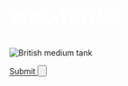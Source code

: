 <style>

  .white-text {
    color: white;
  }
  
    h2 {
  font-size: 40px;
}
  
  
  .smaller-image { 
    width：100px; 
  }
  
  .thin-red-border { 
    border-color：white; 
    border-width：2px; 
    border-style：solid; 
  } 
  
  
  
  
  
  
  

</style>

<h2 class="white-text"> wot-tanks</h2>
<img src="https://static-ptl-us.gcdn.co/dcont/fb/image/ontrack_header_684x280.png" alt="British medium tank " class=smaller-image >

 
<a href="https://worldoftanks.asia/zh-tw/">Submit</button> <button type="Official website" ></a>
